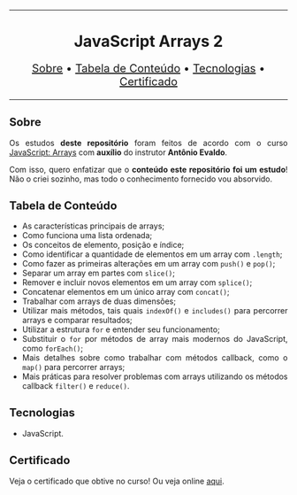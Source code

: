 <hr>

<main>
    <h1 align="center">JavaScript Arrays 2</h1>
    <p align="center" style="font-size: 1.25rem;">
        <a href="#sobre">Sobre</a> •
        <a href="#tabela-de-conteudo">Tabela de Conteúdo</a> •
        <a href="#tecnologias">Tecnologias</a> •
        <a href="#certificado">Certificado</a>
    </p>
</main>

<hr>

<section id="sobre">
    <h2 style="font-size: 1.25rem;">Sobre</h2>
    <p style="text-align: justify;">Os estudos <b>deste repositório</b> foram feitos de acordo com o curso <a href="https://cursos.alura.com.br/course/javascript-arrays">JavaScript: Arrays</a> com <b>auxílio</b> do instrutor <b>Antônio Evaldo</b>.</p>
    <p style="text-align: justify;">Com isso, quero enfatizar que o <b>conteúdo este repositório foi um estudo</b>! Não o criei sozinho, mas todo o conhecimento fornecido vou absorvido.</p>
</section>

<section id="tabela-de-conteudo">
    <h2 style="font-size: 1.25rem;">Tabela de Conteúdo</h2>
    <ul style="text-align: justify;">
        <li>As características principais de arrays;</li>
        <li>Como funciona uma lista ordenada;</li>
        <li>Os conceitos de elemento, posição e índice;</li>
        <li>Como identificar a quantidade de elementos em um array com <code>.length</code>;</li>
        <li>Como fazer as primeiras alterações em um array com <code>push()</code> e  <code>pop()</code>;</li>
        <li>Separar um array em partes com <code>slice()</code>;</li>
        <li>Remover e incluir novos elementos em um array com <code>splice()</code>;</li>
        <li>Concatenar elementos em um único array com <code>concat()</code>;</li>
        <li>Trabalhar com arrays de duas dimensões;</li>
        <li>Utilizar mais métodos, tais quais <code>indexOf()</code> e <code>includes()</code> para percorrer arrays e comparar resultados;</li>
        <li>Utilizar a estrutura <code>for</code> e entender seu funcionamento;</li>
        <li>Substituir o <code>for</code> por métodos de array mais modernos do JavaScript, como <code>forEach()</code>;</li>
        <li>Mais detalhes sobre como trabalhar com métodos callback, como o <code>map()</code> para percorrer arrays;</li>
        <li>Mais práticas para resolver problemas com arrays utilizando os métodos callback <code>filter()</code> e <code>reduce()</code>.</li>
    </ul>
</section>

<section id="tecnologias">
    <h2 style="font-size: 1.25rem;">Tecnologias</h2>
    <ul>
        <li>JavaScript.</li>
    </ul>
</section>

<section id="certificado">
    <h2 style="font-size: 1.25rem;">Certificado</h2>
    <p style="text-align: justify;">Veja o certificado que obtive no curso! Ou veja online <a href="https://cursos.alura.com.br/certificate/d937cee5-757c-4216-9531-3acd1a36f35a">aqui</a>.</p>
</section>
